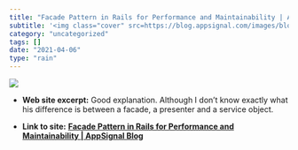 ```yaml
---
title: "Facade Pattern in Rails for Performance and Maintainability | AppSignal Blog"
subtitle: '<img class="cover" src=https://blog.appsignal.com/images/blog/2020-03/facade-pattern-in-rails-for-pe...'
category: "uncategorized"
tags: []
date: "2021-04-06"
type: "rain"
---
```

<img class="cover" src=https://blog.appsignal.com/images/blog/2020-03/facade-pattern-in-rails-for-performance-and-maintainability-twitter.jpg>



* **Web site excerpt:** Good explanation. Although I don’t know exactly what his difference is between a facade, a presenter and a service object.

* **Link to site:** **[Facade Pattern in Rails for Performance and Maintainability | AppSignal Blog](https://blog.appsignal.com/2020/03/18/facade-pattern-in-rails-for-performance-and-maintainability.html)**